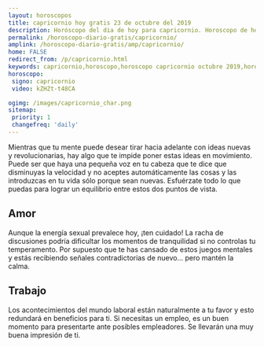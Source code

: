 ```yaml
---
layout: horoscopos
title: capricornio hoy gratis 23 de octubre del 2019 
description: Horóscopo del dia de hoy para capricornio. Horoscopo de hoy 23 de octubre del 2019. Las predicciones de amor, trabajo, vida personal gratis.
permalink: /horoscopo-diario-gratis/capricornio/
amplink: /horoscopo-diario-gratis/amp/capricornio/
home: FALSE
redirect_from: /p/capricornio.html
keywords: capricornio,horoscopo,horoscopo capricornio octubre 2019,horoscopo capricornio hoy,tarot capricornio octubre 2019,horoscopo capricornio,tarot capricornio hoy,horoscopo de hoy,horoscopo diario,tarot del amor,horoscopo de hoy capricornio,horoscopo diario del tarot, Horoscopo de hoy capricornio 23 de octubre del 2019,horóscopo del día
horoscopo:
 signo: capricornio
 video: kZHZt-t48CA

ogimg: /images/capricornio_char.png
sitemap:
 priority: 1
 changefreq: 'daily'
---
```



Mientras que tu mente puede desear tirar hacia adelante con ideas nuevas y revolucionarias, hay algo que te impide poner estas ideas en movimiento. Puede ser que haya una pequeña voz en tu cabeza que te dice que disminuyas la velocidad y no aceptes automáticamente las cosas y las introduzcas en tu vida sólo porque sean nuevas. Esfuérzate todo lo que puedas para lograr un equilibrio entre estos dos puntos de vista.

## Amor

Aunque la energía sexual prevalece hoy, ¡ten cuidado! La racha de discusiones podría dificultar los momentos de tranquilidad si no controlas tu temperamento. Por supuesto que te has cansado de estos juegos mentales y estás recibiendo señales contradictorias de nuevo... pero mantén la calma.

## Trabajo

Los acontecimientos del mundo laboral están naturalmente a tu favor y esto redundará en beneficios para ti. Si necesitas un empleo, es un buen momento para presentarte ante posibles empleadores. Se llevarán una muy buena impresión de ti.